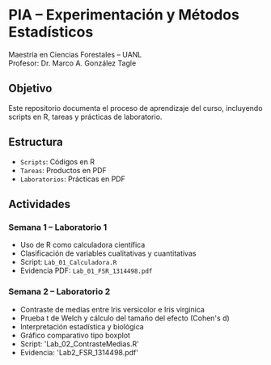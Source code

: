 # PIA – Experimentación y Métodos Estadísticos  
Maestría en Ciencias Forestales – UANL  
Profesor: Dr. Marco A. González Tagle  

## Objetivo  
Este repositorio documenta el proceso de aprendizaje del curso, incluyendo scripts en R, tareas y prácticas de laboratorio.  

## Estructura  
- `Scripts`: Códigos en R  
- `Tareas`: Productos en PDF  
- `Laboratorios`: Prácticas en PDF  

## Actividades  
### Semana 1 – Laboratorio 1  
- Uso de R como calculadora científica  
- Clasificación de variables cualitativas y cuantitativas  
- Script: `Lab_01_Calculadora.R`  
- Evidencia PDF: `Lab_01_FSR_1314498.pdf`

### Semana 2 – Laboratorio 2  
- Contraste de medias entre Iris versicolor e Iris virginica  
- Prueba t de Welch y cálculo del tamaño del efecto (Cohen's d)  
- Interpretación estadística y biológica  
- Gráfico comparativo tipo boxplot  
- Script: 'Lab_02_ContrasteMedias.R'  
- Evidencia: 'Lab2_FSR_1314498.pdf'

